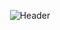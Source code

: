 
<p align="center">
  <img 
    src="https://capsule-render.vercel.app/api?type=waving&color=gradient&height=200&section=header
         &text=Hi%20👋,%20I'm%20Joshua&fontSize=40&fontColor=ffffff
         &animation=fadeIn&fontAlignY=38&desc=Systems%20Engineering%20Student%20|%20AI%20Enthusiast
         &descAlignY=58&descAlign=70" 
    alt="Header"
  />
</p>

<!--
**JoshuaEA54/JoshuaEA54** is a ✨ _special_ ✨ repository because its `README.md` (this file) appears on your GitHub profile.

Here are some ideas to get you started:

- 🔭 I’m currently working on ...
- 🌱 I’m currently learning ...
- 👯 I’m looking to collaborate on ...
- 🤔 I’m looking for help with ...
- 💬 Ask me about ...
- 📫 How to reach me: ...
- 😄 Pronouns: ...
- ⚡ Fun fact: ...
-->

